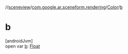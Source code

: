 //[sceneview](../../../index.md)/[com.google.ar.sceneform.rendering](../index.md)/[Color](index.md)/[b](b.md)

# b

[androidJvm]\
open var [b](b.md): [Float](https://kotlinlang.org/api/latest/jvm/stdlib/kotlin/-float/index.html)
